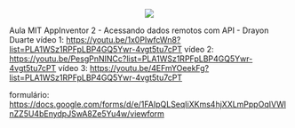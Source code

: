 <p align="center">
  <img src="https://github.com/a4s-ufpb/Designs/blob/master/logo_slogan.png" />
</p>

Aula MIT AppInventor 2 - Acessando dados remotos com API - Drayon Duarte
vídeo 1: https://youtu.be/1x0PIwfcWn8?list=PLA1WSz1RPFpLBP4GQ5Ywr-4vgt5tu7cPT
vídeo 2: https://youtu.be/PesgPnNINCc?list=PLA1WSz1RPFpLBP4GQ5Ywr-4vgt5tu7cPT
vídeo 3: https://youtu.be/4EFmYOeekFg?list=PLA1WSz1RPFpLBP4GQ5Ywr-4vgt5tu7cPT


formulário: https://docs.google.com/forms/d/e/1FAIpQLSeqIiXKms4hjXXLmPppOqIVWlnZZ5U4bEnydpJSwA8Ze5Yu4w/viewform
